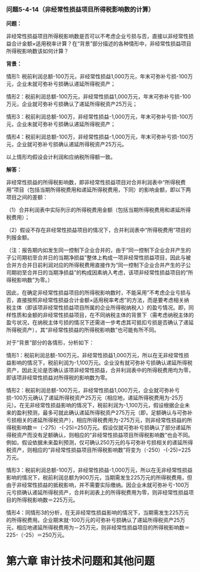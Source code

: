 ### 问题5-4-14（非经常性损益项目所得税影响数的计算）

**问题：**

非经常性损益项目所得税影响数是否可以不考虑企业亏损与否，直接以非经常性损益合计金额×适用税率计算？在“背景”部分描述的各种情形中，非经常性损益项目所得税影响数该如何计算？

**背景：**

情形1:
税前利润总额-100万元，非经常性损益1,000万元，年末可弥补亏损-100万元，企业未就可弥补亏损确认递延所得税资产；

情形2：税前利润总额-100万元，非经常性损益1,000万元，年末可弥补亏损-100万元，企业就可弥补亏损确认了递延所得税资产25万元；

情形3：税前利润总额-100万，非经常性损益-1,000万元，年末可弥补亏损-100万元，企业未就可弥补亏损确认递延所得税资产；

情形4：税前利润总额-100万，非经常性损益-1,000万元，年末可弥补亏损-100万元，企业就可弥补亏损确认递延所得税资产25万元。

以上情形均假设会计利润和应纳税所得额一致。

**解答：**

非经常性损益的所得税影响数，即非经常性损益项目对合并利润表中“所得税费用”项目（包括当期所得税费用和递延所得税费用，下同）的影响金额，即以下两项目之间的差额：

（1）合并利润表中实际列示的所得税费用金额（包括当期所得税费用和递延所得税费用）；

（2）假设不存在非经常性损益项目的情况下，合并利润表中“所得税费用”项目的列报金额。

（注：报告期内如发生同一控制下企业合并的，由于“同一控制下企业合并产生的子公司期初至合并日的当期净损益”整体上构成一项非经常性损益项目，因此与被合并方合并日前利润对应的所得税费用直接作为“同一控制下企业合并产生的子公司期初至合并日的当期净损益”的构成因素纳入考虑，该项非经常性损益项目的“所得税影响数”为零。）

因此，在确定非经常性损益项目的所得税影响数时，不能采用”不考虑企业亏损与否，直接按照非经常性损益合计金额×适用税率考虑”的方法，而是要考虑相关纳税主体（即该项非经常性损益项目所属的企业所得税纳税人）的盈亏情况。即，同样性质和金额的非经常性损益项目，在不同纳税主体的背景下（需考虑纳税主体的盈亏状况，在纳税主体亏损的情况下还需进一步考虑其可抵扣亏损是否确认了递延所得税资产），其“非经常性损益的所得税影响数”也可能有所不同。

对于“背景”部分的各情形，分析如下：

情形1：税前利润总额-100万元，非经常性损益1,000万元，所以在无非经常性损益影响的情况下，税前利润为-1,100万元。企业没有就可弥补亏损确认递延所得税资产，因此无论是否确认该项非经常性损益，合并利润表中的所得税费用均为零，即该项非经常性损益对所得税的影响数为零。

情形2：税前利润总额-100万元，非经常性损益1,000万元，企业就可弥补亏损-100万元确认了递延所得税资产25万元（相应地，递延所得税费用为-25万元）。在无非经常性损益影响的情况下，税前利润为-1,100万元，假设根据企业未来的盈利预测，最多可就此确认递延所得税资产275万元（即，足额确认与可弥补亏损相关的递延所得税资产），相应所得税费用为-275万元，则非经常性损益的所得税影响数＝（-275）-(-25)=250万元。假设仅就可弥补亏损确认了部分递延所得税资产而没有足额确认，则相应的“非经常性损益项目所得税影响数”也会不同。例如，假设依据未来盈利预测，仅可确认250万元的与可弥补亏损相关的递延所得税资产，则相应的“非经常性损益项目所得税影响数”将变为（-250）-(-25)=225万元。

情形3：税前利润总额-100万，非经常性损益-1,000万元，所以在无非经常性损益影响的情况下，税前利润总额为900万元，当期需发生225万元的所得税费用，但由于非经常性损益的抵税影响，并不需要实际缴纳。因企业未就可弥补亏-100万元亏损确认递延所得税资产，合并利润表上的所得税费用为零，则非经常性损益项目的所得税影响数＝225万元。

情形4：同情形3的分析，在无非经常性损益影响的情况下，当期需发生225万元的所得税费用。企业期末就-100万元的可弥补亏损确认了递延所得税资产25万元，相应地递延所得税费用为－25万元，则非经常性损益项目的所得税影响数＝225-（-25）＝250万元。

# 第六章 审计技术问题和其他问题